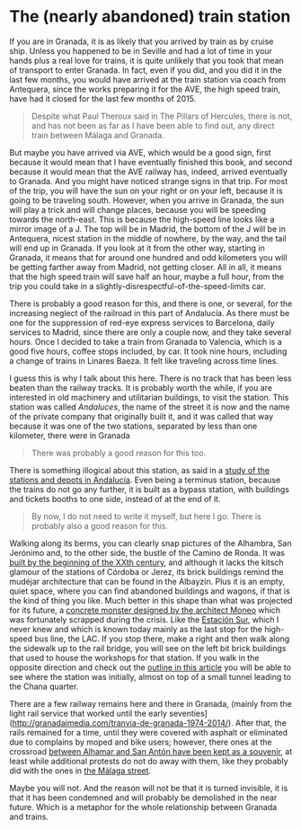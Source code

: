 # The (nearly abandoned) train station

If you are in Granada, it is as likely that you arrived by train as by cruise ship. Unless you happened to be in Seville and had a lot of time in your hands plus a real love for trains, it is quite unlikely that you took that mean of transport to enter Granada. In fact, even if you did, and you did it in the last few months, you would have arrived at the train station via coach from Antequera, since the works preparing it for the AVE, the high speed train, have had it closed for the last few months of 2015.

> Despite what Paul Theroux said in The Pillars of Hercules, there is not, and has not been as far as I have been able to find out, any direct train between Málaga and Granada. 

But maybe you have arrived via AVE, which would be a good sign, first because it would mean that I have eventually finished this book, and second because it would mean that the AVE railway has, indeed, arrived eventually to Granada. And you might have noticed strange signs in that trip. For most of the trip, you will have the sun on your right or on your left, because it is going to be traveling south. However, when you arrive in Granada, the sun will play a trick and will change places, because you will be speeding towards the north-east. This is because the high-speed line looks like a mirror image of a J. The top will be in Madrid, the bottom of the J will be in Antequera, nicest station in the middle of nowhere, by the way, and the tail will end up in Granada. If you look at it from the other way, starting in Granada, it means that for around one hundred and odd kilometers you will be getting farther away from Madrid, not getting closer. All in all, it means that the high speed train will save half an hour, maybe a full hour, from the trip you could take in a slightly-disrespectful-of-the-speed-limits car.

There is probably a good reason for this, and there is one, or several, for the increasing neglect of the railroad in this part of Andalucía. As there must be one for the suppression of red-eye express services to Barcelona, daily services to Madrid, since there are only a couple now, and they take several hours. Once I decided to take a train from Granada to Valencia, which is a good five hours, coffee stops included, by car. It took nine hours, including a change of trains in Linares Baeza. It felt like traveling across time lines. 

I guess this is why I talk about this here. There is no track that has been less beaten than the railway tracks. It is probably worth the while, if you are interested in old machinery and utilitarian buildings, to visit the station. This station was called *Andaluces*, the name of the street it is now and the name of the private company that originally built it, and it was called that way because it was one of the two stations, separated by less than one kilometer, there were in Granada

>There was probably a good reason for this too.

There is something illogical about this station, as said in a [study of the stations and depots in Andalucía](https://es.wikipedia.org/wiki/Estaci%C3%B3n_del_Sur_%28Granada%29). Even being a terminus station, because the trains do not go any further, it is built as a bypass station, with buildings and tickets booths to one side, instead of at the end of it.

>By now, I do not need to write it myself, but here I go: There is probably also a good reason for this. 

Walking along its berms, you can clearly snap pictures of the Alhambra, San Jerónimo and, to the other side, the bustle of the Camino de Ronda. It was [built by the beginning of the XXth century](https://es.wikipedia.org/wiki/Estaci%C3%B3n_de_Granada), and although it lacks the kitsch glamour of the stations of Córdoba or Jerez, its brick buildings remind the mudéjar architecture that can be found in the Albayzín. Plus it is an empty, quiet space, where you can find abandoned buildings and wagons, if that is the kind of thing you like. Much better in this shape than what was projected for its future, a [concrete monster designed by the architect Moneo](http://agraft.es/?p=468) which was fortunately scrapped during the crisis. Like the [Estación Sur](https://es.wikipedia.org/wiki/Estaci%C3%B3n_del_Sur_%28Granada%29), which I never knew and which is known today mainly as the last stop for the high-speed bus line, the LAC. If you stop there, make a right and then walk along the sidewalk up to the rail bridge, you will see on the left bit brick buildings that used to house the workshops for that station. If you walk in the opposite direction and check out the [outline in this article](http://eljardindelalbaydero.blogspot.com.es/2012/11/las-estaciones-de-ferrocarriles-de.html) you will be able to see where the station was initially, almost on top of a small tunnel leading to the Chana quarter.

There are a few railway remains here and there in Granada, (mainly from the light rail service that worked until the early seventies](http://granadaimedia.com/tranvia-de-granada-1974-2014/). After that, the rails remained for a time, until they were covered with asphalt or eliminated due to complains by moped and bike users; however, there ones at the crossroad [between Alhamar and San Antón have been kept as a souvenir](http://www.forotrenes.com/foro/viewtopic.php?f=9&t=24440&start=260), at least while additional protests do not do away with them, like they probably did with the ones in [the Málaga street](http://granadaimedia.com/motos-railes-tranvia-calle-malaga-centro-granada/).  

Maybe you will not. And the reason will not be that it is turned invisible, it is that it has been condemned and will probably be demolished in the near future. Which is a metaphor for the whole relationship between Granada and trains.


